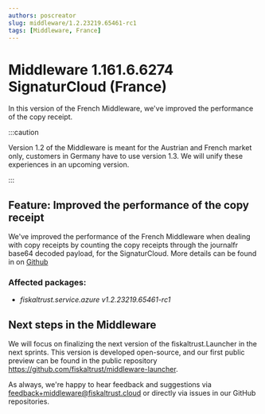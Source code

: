 ```yaml
---
authors: poscreator
slug: middleware/1.2.23219.65461-rc1
tags: [Middleware, France]
---
```


# Middleware 1.161.6.6274 SignaturCloud (France)
In this version of the French Middleware, we've improved the performance of the copy receipt.

<!--truncate-->

:::caution

Version 1.2 of the Middleware is meant for the Austrian and French market only, customers in Germany have to use version 1.3. We will unify these experiences in an upcoming version.

:::

## Feature: Improved the performance of the copy receipt
We've improved the performance of the French Middleware when dealing with copy receipts by counting the copy receipts through the journalfr base64 decoded payload, for the SignaturCloud.
More details can be found in on [Github](https://github.com/fiskaltrust/middleware/blob/main/rfcs/0192-fr-copy-receipt-performance.md)

### Affected packages:
- _fiskaltrust.service.azure v1.2.23219.65461-rc1_

## Next steps in the Middleware
We will focus on finalizing the next version of the fiskaltrust.Launcher in the next sprints.
This version is developed open-source, and our first public preview can be found in the public repository https://github.com/fiskaltrust/middleware-launcher.

As always, we're happy to hear feedback and suggestions via [feedback+middleware@fiskaltrust.cloud](mailto:feedback+middleware@fiskaltrust.cloud) or directly via issues in our GitHub repositories.
